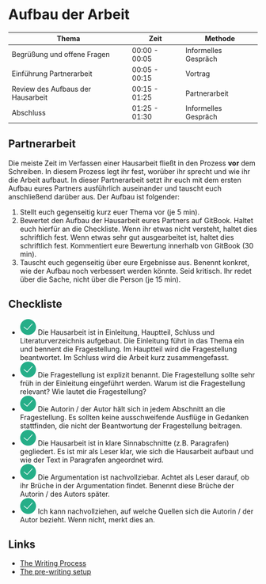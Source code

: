 # Aufbau der Arbeit

| Thema		| Zeit		 |  Methode		|
| ---- 		| ----- | --- |
| Begrüßung und offene Fragen | 00:00 - 00:05 | Informelles Gespräch |
| Einführung Partnerarbeit  | 00:05 - 00:15 | Vortrag |
| Review des Aufbaus der Hausarbeit | 00:15 - 01:25 | Partnerarbeit |
| Abschluss | 01:25 - 01:30 | Informelles Gespräch |

## Partnerarbeit

Die meiste Zeit im Verfassen einer Hausarbeit fließt in den Prozess **vor** dem Schreiben. In diesem Prozess legt ihr fest, worüber ihr sprecht und wie ihr die Arbeit aufbaut. In dieser Partnerarbeit setzt ihr euch mit dem ersten Aufbau eures Partners ausführlich auseinander und tauscht euch anschließend darüber aus. Der Aufbau ist folgender:

1. Stellt euch gegenseitig kurz euer Thema vor (je 5 min).
2. Bewertet den Aufbau der Hausarbeit eures Partners auf GitBook. Haltet euch hierfür an die Checkliste. Wenn ihr etwas nicht versteht, haltet dies schriftlich fest. Wenn etwas sehr gut ausgearbeitet ist, haltet dies schriftlich fest. Kommentiert eure Bewertung innerhalb von GitBook (30 min).
3. Tauscht euch gegenseitig über eure Ergebnisse aus. Benennt konkret, wie der Aufbau noch verbessert werden könnte. Seid kritisch. Ihr redet über die Sache, nicht über die Person (je 15 min). 

## Checkliste

* ![Success](img/success.png) Die Hausarbeit ist in Einleitung, Hauptteil, Schluss und Literaturverzeichnis aufgebaut. Die Einleitung führt in das Thema ein und bennent die Fragestellung. Im Hauptteil wird die Fragestellung beantwortet. Im Schluss wird die Arbeit kurz zusammengefasst.
* ![Success](img/success.png) Die Fragestellung ist explizit benannt. Die Fragestellung sollte sehr früh in der Einleitung eingeführt werden. Warum ist die Fragestellung relevant? Wie lautet die Fragestellung?
* ![Success](img/success.png) Die Autorin / der Autor hält sich in jedem Abschnitt an die Fragestellung. Es sollten keine ausschweifende Ausflüge in Gedanken stattfinden, die nicht der Beantwortung der Fragestellung beitragen.
* ![Success](img/success.png) Die Hausarbeit ist in klare Sinnabschnitte (z.B. Paragrafen) gegliedert. Es ist mir als Leser klar, wie sich die Hausarbeit aufbaut und wie der Text in Paragrafen angeordnet wird.
* ![Success](img/success.png) Die Argumentation ist nachvollziebar. Achtet als Leser darauf, ob ihr Brüche in der Argumentation findet. Benennt diese Brüche der Autorin / des Autors später.
* ![Success](img/success.png) Ich kann nachvollziehen, auf welche Quellen sich die Autorin / der Autor bezieht. Wenn nicht, merkt dies an.


## Links

* [The Writing Process](https://www.youtube.com/watch?time_continue=104&v=3GeyoQUDAE4)
* [The pre-writing setup](https://www.youtube.com/watch?time_continue=557&v=KvBEMS6zcGc)